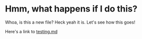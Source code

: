 # Hmm, what happens if I do this?
Whoa, is this a new file? Heck yeah it is. Let's see how this goes!

Here's a link to [testing.md](testing.md)
